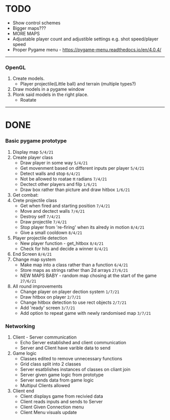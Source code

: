 # TODO

-   Show control schemes 
-   Bigger maps??? 
-   MORE MAPS
-   Adjustable player count and adjustible settings e.g. shot speed/player speed
-   Proper Pygame menu - https://pygame-menu.readthedocs.io/en/4.0.4/

---
### OpenGL
1. Create models.
    -  Player projectile(Little ball) and terrain (multiple types?)
2. Draw models in a pygame window
3. Plonk said models in the right place.
    -  Roatate
---


# DONE

### Basic pygame prototype
1. Display map `5/4/21`
2. Create player class
    -  Draw player in some way `5/4/21`
    -  Get movenment based on different inputs per player `5/4/21`
    -  Detect walls and stop `6/4/21`
    -  Not be allowed to roatae π radians `7/4/21`
    -  Dectect other players and filp `1/6/21`
    -  Draw box rather than picture and draw hitbox `1/6/21`
4. Get combat:
5. Crete projectile class
     -  Get when fired and starting position `7/4/21`
     -  Move and dectect walls `7/4/21`
     -  Destroy self `7/4/21`
     -  Draw projectile `7/4/21`
     -  Stop player from 're-firing' when its alredy in motion `8/4/21`
     -  Give a small cooldown `8/4/21`
6. Player projectile detection
     -  New player function - get_hitbox `8/4/21`
     -  Check for hits and decide a winner `8/4/21`
7. End Screen `8/4/21`
8. Change map system
     -  Make map into a class rather than a function `6/4/21`
     -  Store maps as strings rather than 2d arrays `27/6/21`
     -  NEW MAPS BABY - random map chosing at the start of the game `27/6/21`
9. All round improvements
     - Change player on player dection system `1/7/21`
     - Draw hitbox on player `2/7/21`
     - Change hitbox detection to use rect objects `2/7/21`
     - Add 'ready' screen `3/7/21`
     - Add option to repeat game with newly randomised map `3/7/21`

### Networking
1. Client - Server communication
     - Echo Server established and client communication
     - Server and Client have varible data to send
2. Game logic
     - Classes edited to remove unnecessary functions
     - Grid class split into 2 classes
     - Server esatblishes instances of classes on cliant join
     - Server given game logic from prototype
     - Server sends data from game logic 
     - Multipul Clients allowed 
3. Client end
     - Client displays game from recivied data
     - Client reads inputs and sends to Server
     - Client Given Connection menu
     - Client Menu visuals update


